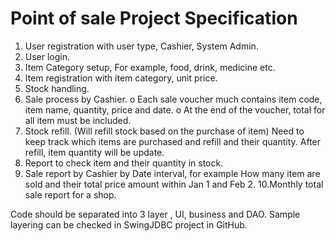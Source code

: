 # Point of sale Project Specification

1. User registration with user type, Cashier, System Admin.
2. User login.
3. Item Category setup, For example, food, drink, medicine etc.
4. Item registration with item category, unit price.
5. Stock handling.
6. Sale process by Cashier.
    o Each sale voucher much contains item code, item name, quantity, price and date.
    o At the end of the voucher, total for all item must be included.
7. Stock refill. (Will refill stock based on the purchase of item) Need to keep track which items are purchased and refill and their quantity. After refill, item quantity will be update.
8. Report to check item and their quantity in stock.
9. Sale report by Cashier by Date interval, for example How many item are sold and their total price amount within Jan 1 and Feb 2.
10.Monthly total sale report for a shop.

Code should be separated into 3 layer , UI, business and DAO. Sample layering can be checked in SwingJDBC project in GitHub.